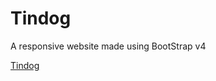 # Tindog
A responsive website made using BootStrap v4

<a href="https://preyash-tryin-to-code.github.io/Tindog/">Tindog</a>
